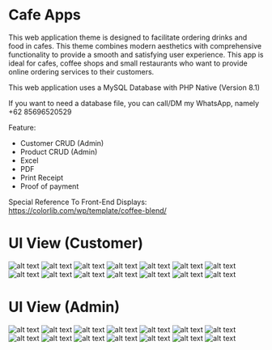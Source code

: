 # Cafe Apps
This web application theme is designed to facilitate ordering drinks and food in cafes. This theme combines modern aesthetics with comprehensive functionality to provide a smooth and satisfying user experience. This app is ideal for cafes, coffee shops and small restaurants who want to provide online ordering services to their customers.

This web application uses a MySQL Database with PHP Native (Version 8.1)

If you want to need a database file, you can call/DM my WhatsApp, namely +62 85696520529

Feature:
- Customer CRUD (Admin)
- Product CRUD (Admin)
- Excel
- PDF
- Print Receipt
- Proof of payment

Special Reference To Front-End Displays: https://colorlib.com/wp/template/coffee-blend/

# UI View (Customer)
![alt text](https://github.com/muharyaanandas/Cafe-Apps/blob/main/Tampilan_UI/menu.png?raw=true)
![alt text](https://github.com/muharyaanandas/Cafe-Apps/blob/main/Tampilan_UI/tentang.png?raw=true)
![alt text](https://github.com/muharyaanandas/Cafe-Apps/blob/main/Tampilan_UI/kontak.png?raw=true)
![alt text](https://github.com/muharyaanandas/Cafe-Apps/blob/main/Tampilan_UI/PesanKontakBerhasil.png?raw=true)
![alt text](https://github.com/muharyaanandas/Cafe-Apps/blob/main/Tampilan_UI/login.png?raw=true)
![alt text](https://github.com/muharyaanandas/Cafe-Apps/blob/main/Tampilan_UI/register.png?raw=true)
![alt text](https://github.com/muharyaanandas/Cafe-Apps/blob/main/Tampilan_UI/keranjang.png?raw=true)
![alt text](https://github.com/muharyaanandas/Cafe-Apps/blob/main/Tampilan_UI/checkout.png?raw=true)
![alt text](https://github.com/muharyaanandas/Cafe-Apps/blob/main/Tampilan_UI/berhasil.png?raw=true)
![alt text](https://github.com/muharyaanandas/Cafe-Apps/blob/main/Tampilan_UI/belumProses.png?raw=true)
![alt text](https://github.com/muharyaanandas/Cafe-Apps/blob/main/Tampilan_UI/sedangProses.png?raw=true)
![alt text](https://github.com/muharyaanandas/Cafe-Apps/blob/main/Tampilan_UI/selesaiProses.png?raw=true)
![alt text](https://github.com/muharyaanandas/Cafe-Apps/blob/main/Tampilan_UI/ubahProfil.png?raw=true)
![alt text](https://github.com/muharyaanandas/Cafe-Apps/blob/main/Tampilan_UI/ubahPass.png?raw=true)
# UI View (Admin)
![alt text](https://github.com/muharyaanandas/Cafe-Apps/blob/main/Tampilan_UI/Dashboards_Admin.png?raw=true)
![alt text](https://github.com/muharyaanandas/Cafe-Apps/blob/main/Tampilan_UI/Pelanggan_Admin.png?raw=true)
![alt text](https://github.com/muharyaanandas/Cafe-Apps/blob/main/Tampilan_UI/tambahPelanggan_Admin.png?raw=true)
![alt text](https://github.com/muharyaanandas/Cafe-Apps/blob/main/Tampilan_UI/lihatPelanggan_Admin.png?raw=true)
![alt text](https://github.com/muharyaanandas/Cafe-Apps/blob/main/Tampilan_UI/editPelanggan_Admin.png?raw=true)
![alt text](https://github.com/muharyaanandas/Cafe-Apps/blob/main/Tampilan_UI/Produk_Admin.png?raw=true)
![alt text](https://github.com/muharyaanandas/Cafe-Apps/blob/main/Tampilan_UI/tambahProduk_Admin.png?raw=true)
![alt text](https://github.com/muharyaanandas/Cafe-Apps/blob/main/Tampilan_UI/lihatProduk_Admin.png?raw=true)
![alt text](https://github.com/muharyaanandas/Cafe-Apps/blob/main/Tampilan_UI/ubahProduk_Admin.png?raw=true)
![alt text](https://github.com/muharyaanandas/Cafe-Apps/blob/main/Tampilan_UI/Transaksi_Admin.png?raw=true)
![alt text](https://github.com/muharyaanandas/Cafe-Apps/blob/main/Tampilan_UI/aksiProsesTransaksi1_Admin.png?raw=true)
![alt text](https://github.com/muharyaanandas/Cafe-Apps/blob/main/Tampilan_UI/aksiProsesTransaksi2_Admin.png?raw=true)
![alt text](https://github.com/muharyaanandas/Cafe-Apps/blob/main/Tampilan_UI/aksiLihatDetail_Admin.png?raw=true)
![alt text](https://github.com/muharyaanandas/Cafe-Apps/blob/main/Tampilan_UI/Kontak_Admin.png?raw=true)
